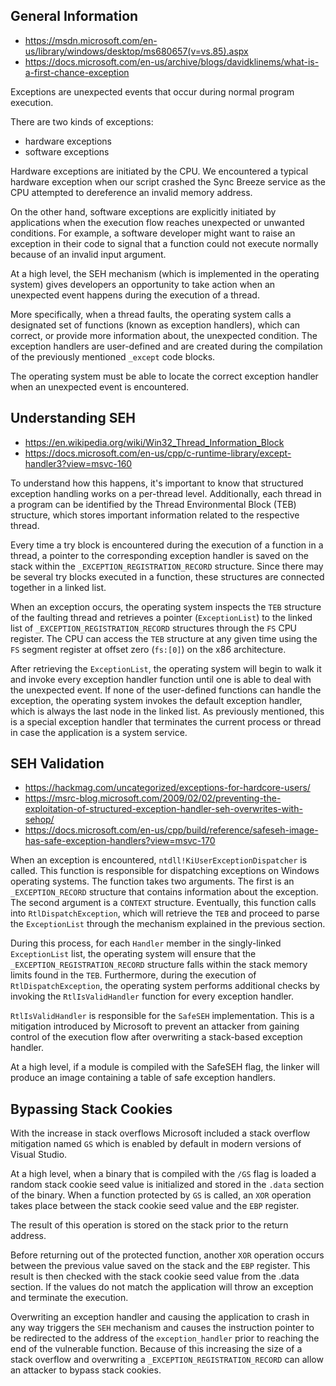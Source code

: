 ## General Information

- https://msdn.microsoft.com/en-us/library/windows/desktop/ms680657(v=vs.85).aspx
- https://docs.microsoft.com/en-us/archive/blogs/davidklinems/what-is-a-first-chance-exception

Exceptions are unexpected events that occur during normal program execution. 

There are two kinds of exceptions:

- hardware exceptions
- software exceptions

Hardware exceptions are initiated by the CPU. 
We encountered a typical hardware exception when our script crashed the Sync Breeze service as the CPU attempted to dereference an invalid memory address.

On the other hand, software exceptions are explicitly initiated by applications when the execution flow reaches unexpected or unwanted conditions. 
For example, a software developer might want to raise an exception in their code to signal that a function could not execute normally because of an invalid input argument.

At a high level, the SEH mechanism (which is implemented in the operating system) gives developers an opportunity to take action when an unexpected event happens during the execution of a thread. 

More specifically, when a thread faults, the operating system calls a designated set of functions (known as exception handlers), which can correct, or provide more information about, the unexpected condition. 
The exception handlers are user-defined and are created during the compilation of the previously mentioned `_except` code blocks.

The operating system must be able to locate the correct exception handler when an unexpected event is encountered.

## Understanding SEH

- https://en.wikipedia.org/wiki/Win32_Thread_Information_Block
- https://docs.microsoft.com/en-us/cpp/c-runtime-library/except-handler3?view=msvc-160

To understand how this happens, it's important to know that structured exception handling works on a per-thread level. 
Additionally, each thread in a program can be identified by the Thread Environmental Block (TEB) structure, which stores important information related to the respective thread.

Every time a try block is encountered during the execution of a function in a thread, a pointer to the corresponding exception handler is saved on the stack within the `_EXCEPTION_REGISTRATION_RECORD` structure. 
Since there may be several try blocks executed in a function, these structures are connected together in a linked list.


When an exception occurs, the operating system inspects the `TEB` structure of the faulting thread and retrieves a pointer (`ExceptionList`) to the linked list of `_EXCEPTION_REGISTRATION_RECORD` structures through the `FS` CPU register.
The CPU can access the `TEB` structure at any given time using the `FS` segment register at offset zero (`fs:[0]`) on the x86 architecture.

After retrieving the `ExceptionList`, the operating system will begin to walk it and invoke every exception handler function until one is able to deal with the unexpected event. 
If none of the user-defined functions can handle the exception, the operating system invokes the default exception handler, which is always the last node in the linked list. 
As previously mentioned, this is a special exception handler that terminates the current process or thread in case the application is a system service.


## SEH Validation

- https://hackmag.com/uncategorized/exceptions-for-hardcore-users/
- https://msrc-blog.microsoft.com/2009/02/02/preventing-the-exploitation-of-structured-exception-handler-seh-overwrites-with-sehop/
- https://docs.microsoft.com/en-us/cpp/build/reference/safeseh-image-has-safe-exception-handlers?view=msvc-170

When an exception is encountered, `ntdll!KiUserExceptionDispatcher` is called. 
This function is responsible for dispatching exceptions on Windows operating systems. The function takes two arguments. The first is an `_EXCEPTION_RECORD` structure that contains information about the exception.
The second argument is a `CONTEXT` structure.
Eventually, this function calls into `RtlDispatchException`, which will retrieve the `TEB` and proceed to parse the `ExceptionList` through the mechanism explained in the previous section.

During this process, for each `Handler` member in the singly-linked `ExceptionList` list, the operating system will ensure that the `_EXCEPTION_REGISTRATION_RECORD` structure falls within the stack memory limits found in the `TEB`. Furthermore, during the execution of `RtlDispatchException`, the operating system performs additional checks by invoking the `RtlIsValidHandler` function for every exception handler.

`RtlIsValidHandler` is responsible for the `SafeSEH` implementation. This is a mitigation introduced by Microsoft to prevent an attacker from gaining control of the execution flow after overwriting a stack-based exception handler.

At a high level, if a module is compiled with the SafeSEH flag, the linker will produce an image containing a table of safe exception handlers.

## Bypassing Stack Cookies

With the increase in stack overflows Microsoft included a stack overflow mitigation named `GS` which is enabled by default in modern versions of Visual Studio.

At a high level, when a binary that is compiled with the `/GS` flag is loaded a random stack cookie seed value is initialized and stored in the `.data` section of the binary. 
When a function protected by `GS` is called, an `XOR` operation takes place between the stack cookie seed value and the `EBP` register.

The result of this operation is stored on the stack prior to the return address.

Before returning out of the protected function, another `XOR` operation occurs between the previous value saved on the stack and the `EBP` register. 
This result is then checked with the stack cookie seed value from the .data section.
If the values do not match the application will throw an exception and terminate the execution.

Overwriting an exception handler and causing the application to crash in any way triggers the `SEH` mechanism and causes the instruction pointer to be redirected to the address of the `exception_handler` prior to reaching the end of the vulnerable function. 
Because of this increasing the size of a stack overflow and overwriting a `_EXCEPTION_REGISTRATION_RECORD` can allow an attacker to bypass stack cookies.



